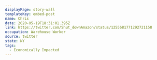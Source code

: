 ```yaml
---
displayPage: story-wall
templateKey: embed-post
name: Chris
date: 2020-05-19T18:31:01.395Z
link: https://twitter.com/Shut_downAmazon/status/1255681771292721158
occupation: Warehouse Worker
source: twitter
state: NY
tags:
  - Economically Impacted
---
```

